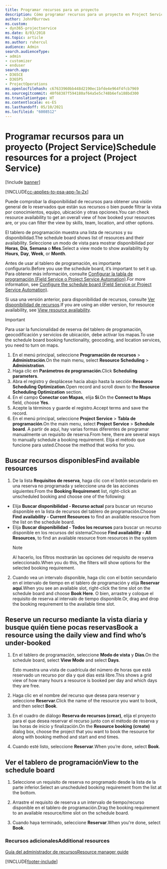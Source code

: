 ```yaml
---
title: Programar recursos para un proyecto
description: Cómo programar recursos para un proyecto en Project Service
author: JohnPBurrows
ms.custom:
- dyn365-projectservice
ms.date: 8/03/2018
ms.topic: article
ms.author: ruhercul
audience: Admin
search.audienceType:
- admin
- customizer
- enduser
search.app:
- D365CE
- D365PS
- ProjectOperations
ms.openlocfilehash: c67633960bb448d2190ec1bfde4e964f4fcb7969
ms.sourcegitcommit: 40f68387f594180af64a5e5c748b6efa188bd300
ms.translationtype: HT
ms.contentlocale: es-ES
ms.lasthandoff: 05/10/2021
ms.locfileid: "6008512"
---
```

# <a name="schedule-resources-for-a-project-project-service"></a><span data-ttu-id="0ed29-103">Programar recursos para un proyecto (Project Service)</span><span class="sxs-lookup"><span data-stu-id="0ed29-103">Schedule resources for a project (Project Service)</span></span>

[!include [banner](../includes/psa-now-project-operations.md)]

[!INCLUDE[cc-applies-to-psa-app-1x-2x](../includes/cc-applies-to-psa-app-1x-2x.md)]

<span data-ttu-id="0ed29-104">Puede comprobar la disponibilidad de recursos para obtener una visión general de lo reservados que están sus recursos o bien puede filtrar la vista por conocimientos, equipo, ubicación y otras opciones.</span><span class="sxs-lookup"><span data-stu-id="0ed29-104">You can check resource availability to get an overall view of how booked your resources are, or you can filter the view by skills, team, location, and other options.</span></span>  
  
<span data-ttu-id="0ed29-105">El tablero de programación muestra una lista de recursos y su disponibilidad.</span><span class="sxs-lookup"><span data-stu-id="0ed29-105">The schedule board shows list of resources and their availability.</span></span> <span data-ttu-id="0ed29-106">Seleccione un modo de vista para mostrar disponibilidad por **Horas**, **Día**, **Semana** o **Mes**.</span><span class="sxs-lookup"><span data-stu-id="0ed29-106">Select a view mode to show availability by **Hours**, **Day**, **Week**, or **Month**.</span></span>  
  
<span data-ttu-id="0ed29-107">Antes de usar al tablero de programación, es importante configurarlo.</span><span class="sxs-lookup"><span data-stu-id="0ed29-107">Before you use the schedule board, it’s important to set it up.</span></span> <span data-ttu-id="0ed29-108">Para obtener más información, consulte [Configurar la tabla de programación (Field Service o Project Service Automation)](/dynamics365/field-service/configure-schedule-board).</span><span class="sxs-lookup"><span data-stu-id="0ed29-108">For more information, see [Configure the schedule board (Field Service or Project Service Automation)](/dynamics365/field-service/configure-schedule-board).</span></span>
  
<span data-ttu-id="0ed29-109">Si usa una versión anterior, para disponibilidad de recursos, consulte [Ver disponibilidad de recursos](../psa/view-resource-availability.md).</span><span class="sxs-lookup"><span data-stu-id="0ed29-109">If you are using an older version, for resource availability, see [View resource availability](../psa/view-resource-availability.md).</span></span>  

> [!IMPORTANT]
>  <span data-ttu-id="0ed29-110">Para usar la funcionalidad de reserva del tablero de programación, geocodificación y servicios de ubicación, debe activar los mapas.</span><span class="sxs-lookup"><span data-stu-id="0ed29-110">To use the schedule board booking functionality, geocoding, and location services, you need to turn on maps.</span></span>  
> 
> 1. <span data-ttu-id="0ed29-111">En el menú principal, seleccione **Programación de recursos** > **Administración**.</span><span class="sxs-lookup"><span data-stu-id="0ed29-111">On the main menu, select **Resource Scheduling** > **Administration**.</span></span>  
> 2. <span data-ttu-id="0ed29-112">Haga clic en **Parámetros de programación**.</span><span class="sxs-lookup"><span data-stu-id="0ed29-112">Click **Scheduling parameters**.</span></span>  
> 3. <span data-ttu-id="0ed29-113">Abra el registro y desplácese hacia abajo hasta la sección **Resource Scheduling Optimization**.</span><span class="sxs-lookup"><span data-stu-id="0ed29-113">Open record and scroll down to the **Resource Scheduling Optimization** section.</span></span>  
> 4. <span data-ttu-id="0ed29-114">En el campo **Conectar con Mapas**, elija **Sí**.</span><span class="sxs-lookup"><span data-stu-id="0ed29-114">On the **Connect to Maps** field, choose **Yes**.</span></span>  
> 5. <span data-ttu-id="0ed29-115">Acepte la términos y guarde el registro.</span><span class="sxs-lookup"><span data-stu-id="0ed29-115">Accept terms and save the record.</span></span>  
> 6. <span data-ttu-id="0ed29-116">En el menú principal, seleccione **Project Service** > **Tabla de programación**.</span><span class="sxs-lookup"><span data-stu-id="0ed29-116">On the main menu, select **Project Service** > **Schedule board**.</span></span> <span data-ttu-id="0ed29-117">A partir de aquí, hay varias formas diferentes de programar manualmente un requisito de reserva.</span><span class="sxs-lookup"><span data-stu-id="0ed29-117">From here, there are several ways to manually schedule a booking requirement.</span></span> <span data-ttu-id="0ed29-118">Elija el método que funcione para usted.</span><span class="sxs-lookup"><span data-stu-id="0ed29-118">Choose the method that works for you.</span></span>
  
## <a name="find-available-resources"></a><span data-ttu-id="0ed29-119">Buscar recursos disponibles</span><span class="sxs-lookup"><span data-stu-id="0ed29-119">Find available resources</span></span>

1.  <span data-ttu-id="0ed29-120">De la lista **Requisitos de reserva**, haga clic con el botón secundario en una reserva no programada y seleccione una de las acciones siguientes:</span><span class="sxs-lookup"><span data-stu-id="0ed29-120">From the **Booking Requirement** list, right-click an unscheduled booking and choose one of the following:</span></span>  
  
- <span data-ttu-id="0ed29-121">Elija **Buscar disponibilidad - Recurso actual** para buscar un recurso disponible en la lista de recursos del tablero de programación.</span><span class="sxs-lookup"><span data-stu-id="0ed29-121">Choose **Find availability - Current Resources** to find an available resource from the list on the schedule board.</span></span>  
- <span data-ttu-id="0ed29-122">Elija **Buscar disponibilidad - Todos los recursos** para buscar un recurso disponible en los recursos del sistema</span><span class="sxs-lookup"><span data-stu-id="0ed29-122">Choose **Find availability - All Resources**, to find an available resource from resources in the system</span></span>  
   > [!NOTE]
   >  <span data-ttu-id="0ed29-123">Al hacerlo, los filtros mostrarán las opciones del requisito de reserva seleccionado.</span><span class="sxs-lookup"><span data-stu-id="0ed29-123">When you do this, the filters will show options for the selected booking requirement.</span></span>  
  
2. <span data-ttu-id="0ed29-124">Cuando vea un intervalo disponible, haga clic con el botón secundario en el intervalo de tiempo en el tablero de programación y elija **Reservar aquí**.</span><span class="sxs-lookup"><span data-stu-id="0ed29-124">When you see an available slot, right-click the time slot on the schedule board and choose **Book Here**.</span></span> <span data-ttu-id="0ed29-125">O bien, arrastre y coloque el requisito de reserva al intervalo de tiempo disponible.</span><span class="sxs-lookup"><span data-stu-id="0ed29-125">Or, drag and drop the booking requirement to the available time slot.</span></span>  
  

## <a name="book-a-resource-using-the-daily-view-and-find-whos-under-booked"></a><span data-ttu-id="0ed29-126">Reserve un recurso mediante la vista diaria y busque quién tiene pocas reservas</span><span class="sxs-lookup"><span data-stu-id="0ed29-126">Book a resource using the daily view and find who’s under-booked</span></span>
  
1.  <span data-ttu-id="0ed29-127">En el tablero de programación, seleccione **Modo de vista** y **Días**.</span><span class="sxs-lookup"><span data-stu-id="0ed29-127">On the schedule board, select **View Mode** and select **Days**.</span></span>  
  
    <span data-ttu-id="0ed29-128">Esto muestra una vista de cuadrícula del número de horas que está reservado un recurso por día y qué días está libre.</span><span class="sxs-lookup"><span data-stu-id="0ed29-128">This shows a grid view of how many hours a resource is booked per day and which days they are free.</span></span>  
  
2.  <span data-ttu-id="0ed29-129">Haga clic en el nombre del recurso que desea para reservar y seleccione **Reservar**.</span><span class="sxs-lookup"><span data-stu-id="0ed29-129">Click the name of the resource you want to book, and then select **Book**.</span></span>  
  
3.  <span data-ttu-id="0ed29-130">En el cuadro de diálogo **Reserva de recursos (crear)**, elija el proyecto para el que desea reservar el recurso junto con el método de reserva y las horas de inicio y finalización.</span><span class="sxs-lookup"><span data-stu-id="0ed29-130">On the **Resource booking (create)** dialog box, choose the project that you want to book the resource for along with booking method and start and end times.</span></span>  
  
4.  <span data-ttu-id="0ed29-131">Cuando esté listo, seleccione **Reservar**.</span><span class="sxs-lookup"><span data-stu-id="0ed29-131">When you’re done, select **Book**.</span></span>  
  
## <a name="view-to-the-schedule-board"></a><span data-ttu-id="0ed29-132">Ver el tablero de programación</span><span class="sxs-lookup"><span data-stu-id="0ed29-132">View to the schedule board</span></span>
  
1.  <span data-ttu-id="0ed29-133">Seleccione un requisito de reserva no programado desde la lista de la parte inferior.</span><span class="sxs-lookup"><span data-stu-id="0ed29-133">Select an unscheduled booking requirement from the list at the bottom.</span></span>  
  
2.  <span data-ttu-id="0ed29-134">Arrastre el requisito de reserva a un intervalo de tiempo/recurso disponible en el tablero de programación.</span><span class="sxs-lookup"><span data-stu-id="0ed29-134">Drag the booking requirement to an available resource/time slot on the schedule board.</span></span>  
  
3.  <span data-ttu-id="0ed29-135">Cuando haya terminado, seleccione **Reservar**.</span><span class="sxs-lookup"><span data-stu-id="0ed29-135">When you're done, select **Book**.</span></span>  
  
### <a name="additional-resources"></a><span data-ttu-id="0ed29-136">Recursos adicionales</span><span class="sxs-lookup"><span data-stu-id="0ed29-136">Additional resources</span></span>  
 [<span data-ttu-id="0ed29-137">Guía del administrador de recursos</span><span class="sxs-lookup"><span data-stu-id="0ed29-137">Resource manager guide</span></span>](../psa/resource-manager-guide.md)


[!INCLUDE[footer-include](../includes/footer-banner.md)]